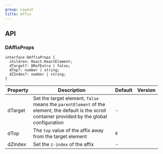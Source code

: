 ```yaml
---
group: Layout
title: Affix
---
```


## API

### DAffixProps

```tsx
interface DAffixProps {
  children: React.ReactElement;
  dTarget?: DRefExtra | false;
  dTop?: number | string;
  dZIndex?: number | string;
}
```

<!-- prettier-ignore-start -->
| Property | Description | Default | Version | 
| --- | --- | --- | --- | 
| dTarget | Set the target element, `false` means the `parentElement` of the element, the default is the scroll container provided by the global configuration | - |  |
| dTop | The `top` value of the affix away from the target element | `0` |  |
| dZIndex | Set the `z-index` of the affix | - |  |
<!-- prettier-ignore-end -->

